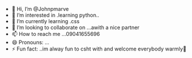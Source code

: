 - 👋 Hi, I’m @Johnpmarve
- 👀 I’m interested in .learning python..
- 🌱 I’m currently learning .css
- 💞️ I’m looking to collaborate on ...awith a nice partner
- 📫 How to reach me ...09041655696
- 😄 Pronouns: ...
- ⚡ Fun fact: ..im alway fun to csht with and welcome everybody warmly🥰

<!---
Johnpmarve/Johnpmarve is a ✨ special ✨ repository because its `README.md` (this file) appears on your GitHub profile.
You can click the Preview link to take a look at your changes.
--->
